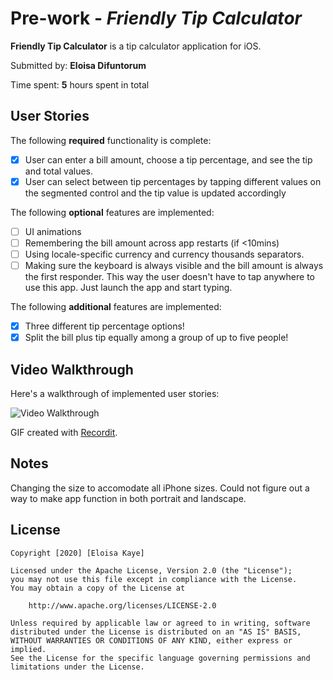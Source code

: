 # Pre-work - *Friendly Tip Calculator*

**Friendly Tip Calculator** is a tip calculator application for iOS.

Submitted by: **Eloisa Difuntorum**

Time spent: **5** hours spent in total

## User Stories

The following **required** functionality is complete:

* [x] User can enter a bill amount, choose a tip percentage, and see the tip and total values.
* [x] User can select between tip percentages by tapping different values on the segmented control and the tip value is updated accordingly

The following **optional** features are implemented:

* [ ] UI animations
* [ ] Remembering the bill amount across app restarts (if <10mins)
* [ ] Using locale-specific currency and currency thousands separators.
* [ ] Making sure the keyboard is always visible and the bill amount is always the first responder. This way the user doesn't have to tap anywhere to use this app. Just launch the app and start typing.

The following **additional** features are implemented:

- [x] Three different tip percentage options!
- [x] Split the bill plus tip equally among a group of up to five people!

## Video Walkthrough

Here's a walkthrough of implemented user stories:

<img src='http://g.recordit.co/Lg7Wr87KpE.gif' title='Video Walkthrough' width='' alt='Video Walkthrough' />

GIF created with [Recordit](https://recordit.co/).

## Notes

Changing the size to accomodate all iPhone sizes. Could not figure out a way to make app function in both portrait and landscape.

## License

    Copyright [2020] [Eloisa Kaye]

    Licensed under the Apache License, Version 2.0 (the "License");
    you may not use this file except in compliance with the License.
    You may obtain a copy of the License at

        http://www.apache.org/licenses/LICENSE-2.0

    Unless required by applicable law or agreed to in writing, software
    distributed under the License is distributed on an "AS IS" BASIS,
    WITHOUT WARRANTIES OR CONDITIONS OF ANY KIND, either express or implied.
    See the License for the specific language governing permissions and
    limitations under the License.
